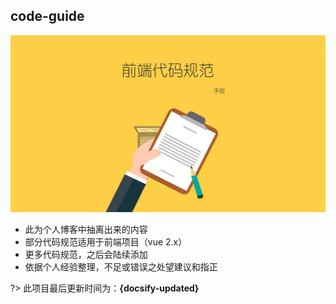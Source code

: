 ## code-guide

![](./_images/readme_start.jpg)

* 此为个人博客中抽离出来的内容
* 部分代码规范适用于前端项目（vue 2.x）
* 更多代码规范，之后会陆续添加
* 依据个人经验整理，不足或错误之处望建议和指正


?> 此项目最后更新时间为：**{docsify-updated}**

